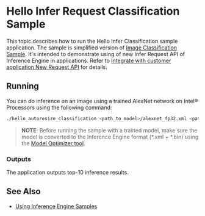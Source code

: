 # Hello Infer Request Classification Sample

This topic describes how to run the Hello Infer Classification sample application.
The sample is simplified version of [Image Classification Sample](./samples/classification_sample/README.md).
It's intended to demonstrate using of new Infer Request API of Inference Engine in applications. Refer to 
[Integrate with customer application New Request API](./docs/IE_DG/Integrate_with_customer_application_new_API.md) for details.

## Running

You can do inference on an image using a trained AlexNet network on Intel&reg; Processors using the following command:
```sh
./hello_autoresize_classification <path_to_model>/alexnet_fp32.xml <path_to_image>/cat.bmp CPU
```

> **NOTE**: Before running the sample with a trained model, make sure the model is converted to the Inference Engine format (\*.xml + \*.bin) using the [Model Optimizer tool](./docs/MO_DG/Deep_Learning_Model_Optimizer_DevGuide.md).

### Outputs

The application outputs top-10 inference results. 


## See Also 
* [Using Inference Engine Samples](./docs/IE_DG/Samples_Overview.md)
